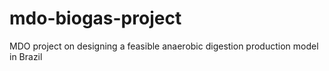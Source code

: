 # mdo-biogas-project
MDO project on designing a feasible anaerobic digestion production model in Brazil
